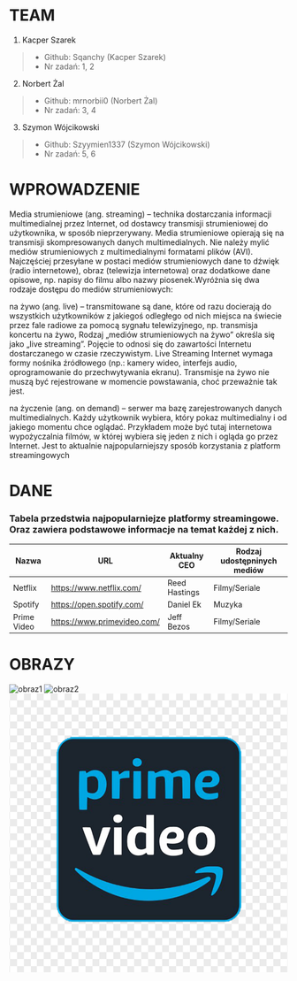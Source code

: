 # TEAM

1. Kacper Szarek
 >* Github: Sqanchy (Kacper Szarek)
 >* Nr zadań: 1, 2

 2. Norbert Żal
  >* Github: mrnorbii0 (Norbert Żal)
  >* Nr zadań: 3, 4

3. Szymon Wójcikowski
 >* Github: Szyymien1337 (Szymon Wójcikowski)
 >* Nr zadań: 5, 6

 # WPROWADZENIE

Media strumieniowe (ang. streaming) – technika dostarczania informacji multimedialnej przez Internet, od dostawcy transmisji strumieniowej do użytkownika, w sposób nieprzerywany. Media strumieniowe opierają się na transmisji skompresowanych danych multimedialnych. Nie należy mylić mediów strumieniowych z multimedialnymi formatami plików (AVI).
Najczęściej przesyłane w postaci mediów strumieniowych dane to dźwięk (radio internetowe), obraz (telewizja internetowa) oraz dodatkowe dane opisowe, np. napisy do filmu albo nazwy piosenek.Wyróżnia się dwa rodzaje dostępu do mediów strumieniowych:

na żywo (ang. live) – transmitowane są dane, które od razu docierają do wszystkich użytkowników z jakiegoś odległego od nich miejsca na świecie przez fale radiowe za pomocą sygnału telewizyjnego, np. transmisja koncertu na żywo, Rodzaj „mediów strumieniowych na żywo” określa się jako „live streaming”. Pojęcie to odnosi się do zawartości Internetu dostarczanego w czasie rzeczywistym. Live Streaming Internet wymaga formy nośnika źródłowego (np.: kamery wideo, interfejs audio, oprogramowanie do przechwytywania ekranu). Transmisje na żywo nie muszą być rejestrowane w momencie powstawania, choć przeważnie tak jest.

na życzenie (ang. on demand) – serwer ma bazę zarejestrowanych danych multimedialnych. Każdy użytkownik wybiera, który pokaz multimedialny i od jakiego momentu chce oglądać. Przykładem może być tutaj internetowa wypożyczalnia filmów, w której wybiera się jeden z nich i ogląda go przez Internet. Jest to aktualnie najpopularniejszy sposób korzystania z platform streamingowych

# DANE

### Tabela przedstwia najpopularniejze platformy streamingowe. Oraz zawiera podstawowe informacje na temat każdej z nich.

| Nazwa | URL | Aktualny CEO | Rodzaj udostępninych mediów |
|----|-----|----|----|
| Netflix | https://www.netflix.com/ | Reed Hastings | Filmy/Seriale | 
| Spotify | https://open.spotify.com/ | Daniel Ek | Muzyka |
| Prime Video | https://www.primevideo.com/ | Jeff Bezos | Filmy/Seriale |

# OBRAZY

![obraz1](https://pngdownload.io/wp-content/uploads/2025/06/Netflix-Logo-Streaming-Platform-PNG-1536x768.webp)
![obraz2](https://upload.wikimedia.org/wikipedia/commons/thumb/8/8e/Spotify_logo_vertical_white.jpg/500px-Spotify_logo_vertical_white.jpg)
![obraz3](IMG/obraz3.png)